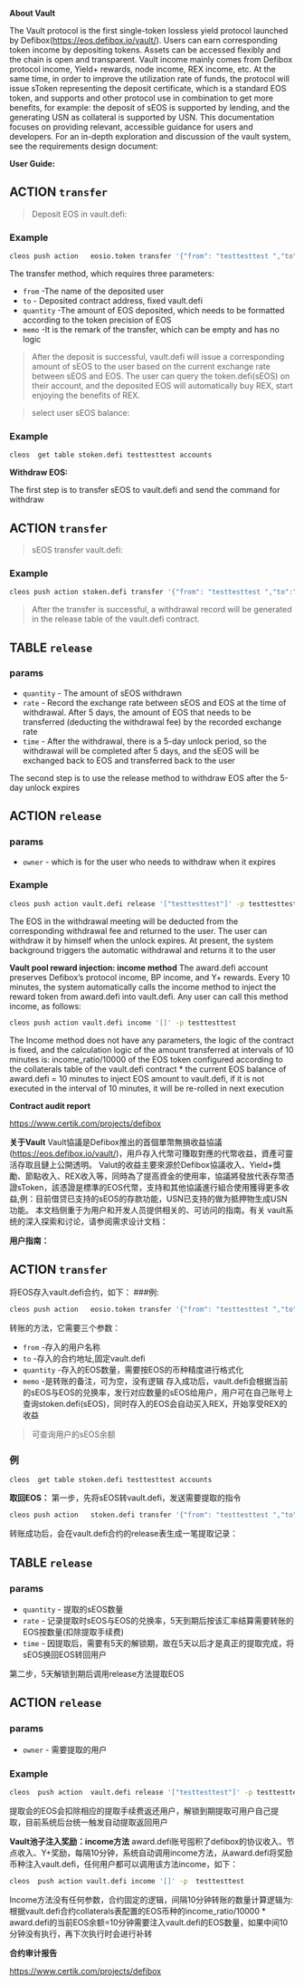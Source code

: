 **About Vault**

The Vault protocol is the first single-token lossless yield protocol launched by Defibox(https://eos.defibox.io/vault/). Users can earn corresponding token income by depositing tokens. Assets can be accessed flexibly and the chain is open and transparent. Vault income mainly comes from Defibox protocol income, Yield+ rewards, node income, REX income, etc. At the same time, in order to improve the utilization rate of funds, the protocol will issue sToken representing the deposit certificate, which is a standard EOS token, and supports and other protocol use in combination to get more benefits, for example: the deposit of sEOS is supported by lending, and the generating USN as collateral is supported by USN.
This documentation focuses on providing relevant, accessible guidance for users and developers. For an in-depth exploration and discussion of the vault system, see the requirements design document:


**User Guide:**

## ACTION `transfer`
>Deposit EOS in vault.defi:

### Example
```bash
cleos push action   eosio.token transfer '{"from": "testtesttest ","to":"vault.defi","quantity":"200.0000 EOS","memo":""}' -p testtesttest
```
The transfer method, which requires three parameters:

- `from` -The name of the deposited user
- `to` - Deposited contract address, fixed vault.defi
- `quantity` -The amount of EOS deposited, which needs to be formatted according to the token precision of EOS
- `memo` -It is the remark of the transfer, which can be empty and has no logic

>After the deposit is successful, vault.defi will issue a corresponding amount of sEOS to the user based on the current exchange rate between sEOS and EOS. The user can query the token.defi(sEOS) on their account, and the deposited EOS will automatically buy REX, start enjoying the benefits of REX.

>select user sEOS balance:
### Example
```bash
cleos  get table stoken.defi testtesttest accounts
```


**Withdraw EOS:**

The first step is to transfer sEOS to vault.defi and send the command for withdraw
## ACTION `transfer`
>sEOS transfer vault.defi:

### Example
```bash
cleos push action stoken.defi transfer '{"from": "testtesttest ","to":"vault.defi","quantity":"200.0000 SEOS","memo":""}' -p testtesttest
```

>After the transfer is successful, a withdrawal record will be generated in the release table of the vault.defi contract. 

## TABLE `release`

### params

- `quantity` - The amount of sEOS withdrawn
- `rate` - Record the exchange rate between sEOS and EOS at the time of withdrawal. After 5 days, the amount of EOS that needs to be transferred (deducting the withdrawal fee) by the recorded exchange rate 
- `time` - After the withdrawal, there is a 5-day unlock period, so the withdrawal will be completed after 5 days, and the sEOS will be exchanged back to EOS and transferred back to the user

The second step is to use the release method to withdraw EOS after the 5-day unlock expires

## ACTION `release`

### params
- `owner` - which is for the user who needs to withdraw when it expires

### Example
```bash
cleos push action vault.defi release '["testtesttest"]' -p testtesttest
```
The EOS in the withdrawal meeting will be deducted from the corresponding withdrawal fee and returned to the user. The user can withdraw it by himself when the unlock expires. At present, the system background triggers the automatic withdrawal and returns it to the user


**Vault pool reward injection: income method**
The award.defi account preserves Defibox’s protocol income, BP income, and Y+ rewards. Every 10 minutes, the system automatically calls the income method to inject the reward token from award.defi into vault.defi. Any user can call this method income, as follows:

```bash
cleos push action vault.defi income '[]' -p testtesttest
```
The Income method does not have any parameters, the logic of the contract is fixed, and the calculation logic of the amount transferred at intervals of 10 minutes is: income_ratio/10000 of the EOS token configured according to the collaterals table of the vault.defi contract * the current EOS balance of award.defi = 10 minutes to inject EOS amount to vault.defi, if it is not executed in the interval of 10 minutes, it will be re-rolled in next execution


**Contract audit report**

https://www.certik.com/projects/defibox



**关于Vault**
Vault協議是Defibox推出的首個單幣無損收益協議(https://eos.defibox.io/vault/)，用戶存入代幣可賺取對應的代幣收益，資產可靈活存取且鏈上公開透明。 Valut的收益主要來源於Defibox協議收入、Yield+獎勵、節點收入、REX收入等，同時為了提高資金的使用率，協議將發放代表存幣憑證sToken，該憑證是標準的EOS代幣，支持和其他協議進行組合使用獲得更多收益,例：目前借贷已支持的sEOS的存款功能，USN已支持的做为抵押物生成USN功能。
本文档侧重于为用户和开发人员提供相关的、可访问的指南。有关 vault系统的深入探索和讨论，请参阅需求设计文档：


**用户指南：**
## ACTION `transfer`
将EOS存入vault.defi合约，如下：
###例:
```bash
cleos push action   eosio.token transfer '{"from": "testtesttest ","to":"vault.defi","quantity":"200.0000 EOS","memo":""}' -p testtesttest
```
转账的方法，它需要三个参数：
- `from` -存入的用户名称
- `to` -存入的合约地址,固定vault.defi
- `quantity` -存入的EOS数量，需要按EOS的币种精度进行格式化
- `memo` -是转账的备注，可为空，没有逻辑
存入成功后，vault.defi会根据当前的sEOS与EOS的兑换率，发行对应数量的sEOS给用户，用户可在自己账号上查询stoken.defi(sEOS)，同时存入的EOS会自动买入REX，开始享受REX的收益

>可查询用户的sEOS余额
### 例
```bash
cleos  get table stoken.defi testtesttest accounts
```

**取回EOS：**
第一步，先将sEOS转vault.defi，发送需要提取的指令

```bash
cleos push action   stoken.defi transfer '{"from": "testtesttest ","to":"vault.defi","quantity":"200.0000 SEOS","memo":""}' -p testtesttest
```
转账成功后，会在vault.defi合约的release表生成一笔提取记录：
## TABLE `release`

### params

- `quantity` - 提取的sEOS数量
- `rate` - 记录提取时sEOS与EOS的兑换率，5天到期后按该汇率结算需要转账的EOS按数量(扣除提取手续费)
- `time` - 因提取后，需要有5天的解锁期，故在5天以后才是真正的提取完成，将sEOS换回EOS转回用户

第二步，5天解锁到期后调用release方法提取EOS

## ACTION `release`

### params
- `owner` - 需要提取的用户

### Example

```bash
cleos  push action  vault.defi release '["testtesttest"]' -p testtesttest
```

提取会的EOS会扣除相应的提取手续费返还用户，解锁到期提取可用户自己提取，目前系统后台统一触发自动提取返回用户


**Vault池子注入奖励：income方法**
award.defi账号囤积了defibox的协议收入、节点收入、Y+奖励，每隔10分钟，系统自动调用income方法，从award.defi将奖励币种注入vault.defi，任何用户都可以调用该方法income，如下：

```bash
cleos  push action vault.defi income '[]' -p  testtesttest
```
Income方法没有任何参数，合约固定的逻辑，间隔10分钟转账的数量计算逻辑为: 根据vault.defi合约collaterals表配置的EOS币种的income_ratio/10000 * award.defi的当前EOS余额=10分钟需要注入vault.defi的EOS数量，如果中间10分钟没有执行，再下次执行时会进行补转


**合约审计报告**

https://www.certik.com/projects/defibox
